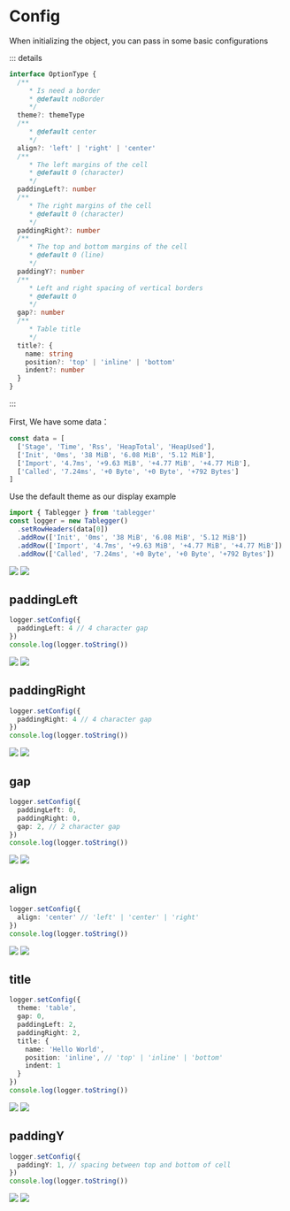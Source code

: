 # Config

When initializing the object, you can pass in some basic configurations

::: details
```ts
interface OptionType {
  /**
     * Is need a border
     * @default noBorder
     */
  theme?: themeType
  /**
     * @default center
     */
  align?: 'left' | 'right' | 'center'
  /**
     * The left margins of the cell
     * @default 0 (character)
     */
  paddingLeft?: number
  /**
     * The right margins of the cell
     * @default 0 (character)
     */
  paddingRight?: number
  /**
     * The top and bottom margins of the cell
     * @default 0 (line)
     */
  paddingY?: number
  /**
     * Left and right spacing of vertical borders
     * @default 0
     */
  gap?: number
  /**
     * Table title
     */
  title?: {
    name: string
    position?: 'top' | 'inline' | 'bottom'
    indent?: number
  }
}
```
:::

First, We have some data：

```ts
const data = [
  ['Stage', 'Time', 'Rss', 'HeapTotal', 'HeapUsed'],
  ['Init', '0ms', '38 MiB', '6.08 MiB', '5.12 MiB'],
  ['Import', '4.7ms', '+9.63 MiB', '+4.77 MiB', '+4.77 MiB'],
  ['Called', '7.24ms', '+0 Byte', '+0 Byte', '+792 Bytes']
]
```

Use the default theme as our display example

```ts
import { Tablegger } from 'tablegger'
const logger = new Tablegger()
  .setRowHeaders(data[0])
  .addRow(['Init', '0ms', '38 MiB', '6.08 MiB', '5.12 MiB'])
  .addRow(['Import', '4.7ms', '+9.63 MiB', '+4.77 MiB', '+4.77 MiB'])
  .addRow(['Called', '7.24ms', '+0 Byte', '+0 Byte', '+792 Bytes'])
```

<ClientOnly>
<img v-viewer img-light src="/images/singleLine.png" />
<img v-viewer img-dark invert src="/images/singleLine.png" />
</ClientOnly>

## paddingLeft

```ts
logger.setConfig({
  paddingLeft: 4 // 4 character gap
})
console.log(logger.toString())
```

<ClientOnly>
<img v-viewer img-light src="/images/config-paddingleft.png" />
<img v-viewer img-dark invert src="/images/config-paddingleft.png" />
</ClientOnly>

## paddingRight

```ts
logger.setConfig({
  paddingRight: 4 // 4 character gap
})
console.log(logger.toString())
```

<ClientOnly>
<img v-viewer img-light src="/images/config-paddingright.png" />
<img v-viewer img-dark invert src="/images/config-paddingright.png" />
</ClientOnly>

## gap

```ts
logger.setConfig({
  paddingLeft: 0,
  paddingRight: 0,
  gap: 2, // 2 character gap
})
console.log(logger.toString())
```

<ClientOnly>
<img v-viewer img-light src="/images/config-gap.png" />
<img v-viewer img-dark invert src="/images/config-gap.png" />
</ClientOnly>

## align

```ts
logger.setConfig({
  align: 'center' // 'left' | 'center' | 'right'
})
console.log(logger.toString())
```

<ClientOnly>
<img v-viewer img-light src="/images/config-align-center.png" />
<img v-viewer img-dark invert src="/images/config-align-center.png" />
</ClientOnly>

## title

```ts
logger.setConfig({
  theme: 'table',
  gap: 0,
  paddingLeft: 2,
  paddingRight: 2,
  title: {
    name: 'Hello World',
    position: 'inline', // 'top' | 'inline' | 'bottom'
    indent: 1
  }
})
console.log(logger.toString())
```

<ClientOnly>
<img v-viewer img-light src="/images/config-title.png" />
<img v-viewer img-dark invert src="/images/config-title.png" />
</ClientOnly>

## paddingY

```ts
logger.setConfig({
  paddingY: 1, // spacing between top and bottom of cell
})
console.log(logger.toString())
```

<ClientOnly>
<img v-viewer img-light src="/images/config-paddingy.png" />
<img v-viewer img-dark invert src="/images/config-paddingy.png" />
</ClientOnly>